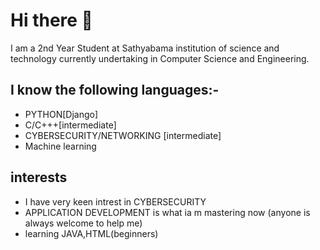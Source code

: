 # Hi there 👋

I am a 2nd Year Student at Sathyabama institution of science and technology currently undertaking in Computer Science and Engineering.
## I know the following languages:-
* PYTHON[Django]
* C/C+++[intermediate]
* CYBERSECURITY/NETWORKING [intermediate]
* Machine learning
## interests
* I have very keen intrest in CYBERSECURITY
* APPLICATION DEVELOPMENT is what ia m mastering now (anyone is always welcome to help me)
* learning JAVA,HTML(beginners)
